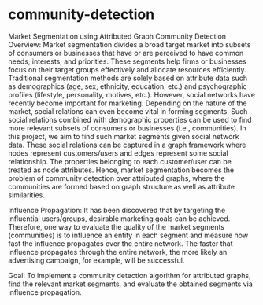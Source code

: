 # community-detection

Market Segmentation using Attributed Graph Community Detection
Overview: Market segmentation divides a broad target market into subsets of consumers or
businesses that have or are perceived to have common needs, interests, and priorities. These
segments help firms or businesses focus on their target groups effectively and allocate resources
efficiently. Traditional segmentation methods are solely based on attribute data such as
demographics (age, sex, ethnicity, education, etc.) and psychographic profiles (lifestyle,
personality, motives, etc.). However, social networks have recently become important for
marketing. Depending on the nature of the market, social relations can even become vital in
forming segments. Such social relations combined with demographic properties can be used to
find more relevant subsets of consumers or businesses (i.e., communities).
In this project, we aim to find such market segments given social network data. These social
relations can be captured in a graph framework where nodes represent customers/users and
edges represent some social relationship. The properties belonging to each customer/user can
be treated as node attributes. Hence, market segmentation becomes the problem of community
detection over attributed graphs, where the communities are formed based on graph structure as
well as attribute similarities.


Influence Propagation: It has been discovered that by targeting the influential users/groups,
desirable marketing goals can be achieved. Therefore, one way to evaluate the quality of the
market segments (communities) is to influence an entity in each segment and measure how fast
the influence propagates over the entire network. The faster that influence propagates through
the entire network, the more likely an advertising campaign, for example, will be successful.

Goal: To implement a community detection algorithm for attributed graphs, find the relevant
market segments, and evaluate the obtained segments via influence propagation.
